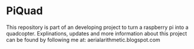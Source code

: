 # PiQuad


This repository is part of an developing project to turn a raspberry pi into a quadcopter. Explinations, updates and more information about this project can be found by following me at:
aerialarithmetic.blogspot.com
